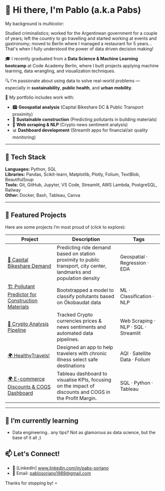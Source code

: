 # 👋 Hi there, I'm Pablo (a.k.a Pabs)

My background is multicolor:

Studied criminalistics; worked for the Argentinean government for a couple of years; left the country to go travelling and started working at events and gastronomy; moved to Berlin where I managed a restaurant for 5 years... That's when I fully understood the power of data driven decision making! 

🎓 I recently graduated from a **Data Science & Machine Learning bootcamp** at Code Academy Berlin, where I built projects applying machine learning, data wrangling, and visualization techniques.

🔍 I'm passionate about using data to solve real-world problems — especially in **sustainability**, **public health**, and **urban mobility**.

📂 My portfolio includes work with:
- 🏙️ **Geospatial analysis** (Capital Bikeshare DC & Public Transport proximity)
- 🌱 **Sustainable construction** (Predicting pollutants in building materials)
- 📰 **Web scraping & NLP** (Crypto news sentiment analysis)
- 📊 **Dashboard development** (Streamlit apps for financial/air quality monitoring)

---

## 🧰 Tech Stack

**Languages:** Python, SQL  
**Libraries:** Pandas, Scikit-learn, Matplotlib, Plotly, Folium, TextBlob, BeautifulSoup  
**Tools:** Git, GitHub, Jupyter, VS Code, Streamlit, AWS Lambda, PostgreSQL, Railway  
**Other:** Docker, Bash, Tableau, Canva

---

## 📌 Featured Projects

Here are some projects I’m most proud of (click to explore):

| Project | Description | Tags |
|--------|-------------|------|
| [🚴 Capital Bikeshare Demand](https://github.com/pabs-llama/capital-bikeshare-analysis) | Predicting ride demand based on station proximity to public transport, city center, landmarks and population density | Geospatial · Regression · EDA |
| [🏗️ Pollutant Predictor for Construction Materials](https://github.com/n3xtcoder-ai4impact/bbsr-challenge) | Bootstrapped a model to classify pollutants based on Ökobaudat data | ML · Classification · NLP |
| [📰 Crypto Analysis Pipeline](https://github.com/pabs-llama/crypto_analysis) | Tracked Crypto currencies prices & news sentiments and automated data pipelines. | Web Scraping · NLP · SQL · Streamlit |
| [🌍 HealthyTravels!](https://github.com/hacke-peter/jawa) | Designed an app to help travelers with chronic illness select safe destinations| AQI · Satellite Data · Folium |
| [🌍 E-commerce Discounts & COGS Dashboard](https://github.com/pabs-llama/ecommerce-dashboard) | Tableau dashboard to visualise KPIs, focusing on the impact of discounts and COGS in the Profit Margin.| SQL · Python · Tableau |

---

## 🌱 I’m currently learning 
- Data engineering.. any tips? Not as glamorous as data science, but the base of it all ;)

## 📫 Let's Connect!

- 💼 [LinkedIn] www.linkedin.com/in/pabs-soriano
- 💌 Email: pablosoriano1989@gmail.com

Thanks for stopping by! ⭐️


<!--
**pabs-llama/pabs-llama** is a ✨ _special_ ✨ repository because its `README.md` (this file) appears on your GitHub profile.

Here are some ideas to get you started:

- 🔭 I’m currently working on ...
- 🌱 I’m currently learning ...
- 👯 I’m looking to collaborate on ...
- 🤔 I’m looking for help with ...
- 💬 Ask me about ...
- 📫 How to reach me: ...
- 😄 Pronouns: ...
- ⚡ Fun fact: ...
-->
